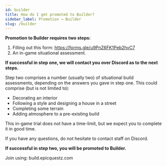 ```yaml
---
id: builder
title: How do I get promoted to Builder?
sidebar_label: Promotion → Builder
slug: /builder
---
```


**Promotion to Builder requires two steps:**
1. Filling out this form: https://forms.gle/u9PnZ6FK1Peb2hvC7
2. An in-game situational assessment.

**If successful in step one, we will contact you over Discord as to the next steps.**

Step two comprises a number (usually two) of situational build assessments, depending on the answers you gave in step one. This could comprise (but is not limited to):

* Decorating an interior
* Following a style and designing a house in a street
* Completing some terrain
* Adding atmosphere to a pre-existing build

This in-game trial does not have a time-limit, but we expect you to complete it in good time.

If you have any questions, do not hesitate to contact staff on Discord.

**If successful in step two, you will be promoted to Builder.**

Join using: build.epicquestz.com